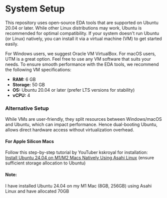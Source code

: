 # System Setup

This repository uses open-source EDA tools that are supported on Ubuntu 20.04 or later. While other Linux distributions may work, Ubuntu is recommended for optimal compatibility. If your system doesn't run Ubuntu (or Linux) natively, you can install it via a virtual machine (VM) to get started easily.

For Windows users, we suggest Oracle VM VirtualBox. For macOS users, UTM is a great option. Feel free to use any VM software that suits your needs. To ensure smooth performance with the EDA tools, we recommend the following VM specifications:

- **RAM:** 6 GB
- **Storage:** 50 GB
- **OS:** Ubuntu 20.04 or later (prefer LTS versions for stability)
- **vCPU:** 4

### Alternative Setup
While VMs are user-friendly, they split resources between Windows/macOS and Ubuntu, which can impact performance. Hence dual-booting Ubuntu, allows direct hardware access without virtualization overhead. 

#### For Apple Silicon Macs
Follow this step-by-step tutorial by YouTuber kskroyal for installation:  
[Install Ubuntu 24.04 on M1/M2 Macs Natively Using Asahi Linux](https://www.youtube.com/watch?v=60wxAi8EJow) (ensure sufficient storage allocation to Ubuntu)

#### Note: 
I have installed Ubuntu 24.04 on my M1 Mac (8GB, 256GB) using Asahi Linux and have allocated 70GB
